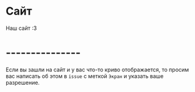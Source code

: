# Сайт

Наш сайт :3

# ---------------

Если вы зашли на сайт и у вас что-то криво отображается, то просим вас написать об этом в `issue` с меткой `Экран` и указать ваше разрешение.